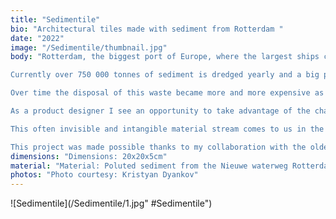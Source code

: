 ```yaml
---
title: "Sedimentile"
bio: "Architectural tiles made with sediment from Rotterdam "
date: "2022"
image: "/Sedimentile/thumbnail.jpg"
body: "Rotterdam, the biggest port of Europe, where the largest ships call home and make our contemporary life possible. In order to maintain the flow of ships and goods, the depth of the waterways is constantly maintained through dredging. Heavy metals and other pollutants deriving from shipping, industrial and agricultural activity make the sediments problematic. We are left with big amounts of polluted river dredge as a result.

Currently over 750 000 tonnes of sediment is dredged yearly and a big part of it goes to the designated landfill at the port called Slufter. 

Over time the disposal of this waste became more and more expensive as a result of regional regulations and closure of disposal sites. Is there a financial incentive to look out for alternative use other than dumping? 

As a product designer I see an opportunity to take advantage of the characteristics of this material, namely its clay content and the possibility to make ceramic products. By doing so the pollutants remain encapsulated within the ceramic product. The choice to design for the construction industry is motivated by the negative impact this sector has on the environment and the opportunity to prevent large amounts of material from ending up as a waste. By not using virgin materials we convert a linear material stream to a circular one, encapsulating the pollution in the meantime. 

This often invisible and intangible material stream comes to us in the form of facade tiles that form tangible surfaces and tell a story of the water with their visual language.Their shapes take inspiration from the waves and allow the architect and designer to create a unique surface every time, giving wider application to the product.

This project was made possible thanks to my collaboration with the oldest dredging companies in the world, Boskalis."
dimensions: "Dimensions: 20x20x5cm"
material: "Material: Poluted sediment from the Nieuwe waterweg Rotterdam"
photos: "Photo courtesy: Kristyan Dyankov"
---
```


![Sedimentile](/Sedimentile/1.jpg" #Sedimentile")



